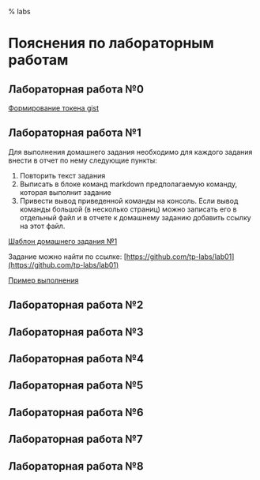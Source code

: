 % labs
# Пояснения по лабораторным работам

## Лабораторная работа №0

[Формирование токена gist](lab00/gist_token.md)

## Лабораторная работа №1

Для выполнения домашнего задания необходимо для каждого задания внести в отчет по нему следующие пункты:
1. Повторить текст задания
2. Выписать в блоке команд markdown предполагаемую команду, которая выполнит задание
3. Привести вывод приведенной команды на консоль. Если вывод команды большой (в несколько страниц) можно записать его в отдельный файл и в отчете к домашнему заданию добавить ссылку на этот файл.
 
[Шаблон домашнего задания №1](lab01/homework.template.md)

Задание можно найти по ссылке: [https://github.com/tp-labs/lab01](https://github.com/tp-labs/lab01)

[Пример выполнения](https://gist.github.com/tp-lessons/d280d2d47aeba63c7bcb87d2b745a091) 

## Лабораторная работа №2

## Лабораторная работа №3

## Лабораторная работа №4

## Лабораторная работа №5

## Лабораторная работа №6

## Лабораторная работа №7

## Лабораторная работа №8
